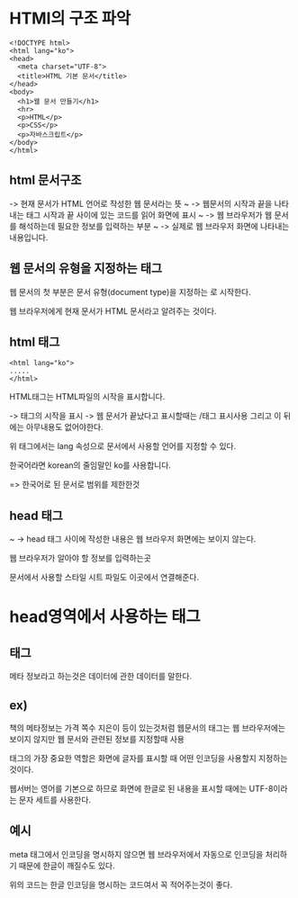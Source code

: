 HTMl의 구조 파악
===


    <!DOCTYPE html>
    <html lang="ko">
    <head>
      <meta charset="UTF-8">
      <title>HTML 기본 문서</title>
    </head>
    <body>
      <h1>웹 문서 만들기</h1>
      <hr>
      <p>HTML</p>
      <p>CSS</p>
      <p>자바스크립트</p>
    </body>
    </html>

html 문서구조
---

<!DOCTYPE html> -> 현재 문서가 HTML 언어로 작성한 웹 문서라는 뜻

<html>~</html> -> 웹문서의 시작과 끝을 나타내는 태그 시작과 끝 사이에 있는 코드를 읽어 화면에 표시

<head>~</head> -> 웹 브라우저가 웹 문서를 해석하는데 필요한 정보를 입력하는 부분

<body>~</body> -> 실제로 웹 브라우저 화면에 나타내는 내용입니다.

웹 문서의 유형을 지정하는 <!DOCTYPE html> 태그
---

웹 문서의 첫 부분은 문서 유형(document type)을 지정하는 <!DOCTYPE html>로 시작한다.

웹 브라우저에게 현재 문서가 HTML  문서라고 알려주는 것이다.

html 태그
---

    <html lang="ko">
    .....
    </html>

HTML태그는 HTML파일의 시작을 표시합니다.

<html> -> 태그의 시작을 표시
    
</html> -> 웹 문서가 끝났다고 표시할때는 /태그 표시사용 그리고 이 뒤에는 아무내용도 없어야한다.

위 태그에서는 lang 속성으로 문서에서 사용할 언어를 지정할 수 있다.

한국어라면 korean의 줄임말인 ko를 사용합니다.

<html lang="ko"> => 한국어로 된 문서로 범위를 제한한것


head 태그
---

<head>~</head> -> head 태그 사이에 작성한 내용은 웹 브라우저 화면에는 보이지 않는다.

웹 브라우저가 알아야 할 정보를 입력하는곳

문서에서 사용할 스타일 시트 파일도 이곳에서 연결해준다.

head영역에서 사용하는 태그
===

<meta>태그
----

메타 정보라고 하는것은 데이터에 관한 데이터를 말한다.

ex)
--

책의 메타정보는 가격 쪽수 지은이 등이 있는것처럼 웹문서의 <meta>태그는 웹 브라우저에는 보이지 않지만 웹 문서와 관련된 정보를 지정할때 사용

<meta> 태그의 가장 중요한 역할은 화면에 글자를 표시할 때 어떤 인코딩을 사용할지 지정하는것이다.

웹서버는 영어를 기본으로 하므로 화면에 한글로 된 내용을 표시할 때에는 UTF-8이라는 문자 세트를 사용한다.


예시
--

<meta charset='UTF-8'>


meta 태그에서 인코딩을 명시하지 않으면 웹 브라우저에서 자동으로 인코딩을 처리하기 때문에 한글이 깨질수도 있다.

위의 코드는 한글 인코딩을 명시하는 코드여서 꼭 적어주는것이 좋다.



